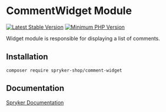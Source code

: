 # CommentWidget Module
[![Latest Stable Version](https://poser.pugx.org/spryker-shop/comment-widget/v/stable.svg)](https://packagist.org/packages/spryker-shop/comment-widget)
[![Minimum PHP Version](https://img.shields.io/badge/php-%3E%3D%207.4-8892BF.svg)](https://php.net/)

Widget module is responsible for displaying a list of comments.

## Installation

```
composer require spryker-shop/comment-widget
```

## Documentation

[Spryker Documentation](https://docs.spryker.com)
